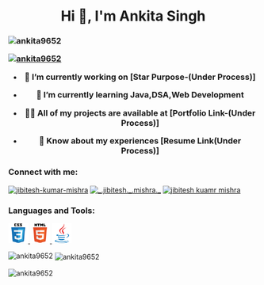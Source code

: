 <h1 align="center">Hi 👋, I'm Ankita Singh</h1>
<h3 align="center"Time flows forward, space stretches beyond – together, they are the infinite adventure.</h3>

<p align="left"> <img src="https://komarev.com/ghpvc/?username=jibitesh2004&label=Profile%20views&color=0e75b6&style=flat" alt="ankita9652" /> </p>

<p align="left"> <a href="https://github.com/ryo-ma/github-profile-trophy"><img src="https://github-profile-trophy.vercel.app/?username=ankita9652" alt="ankita9652" /></a> </p>

- 🔭 I’m currently working on [Star Purpose-(Under Process)]

- 🌱 I’m currently learning **Java,DSA,Web Development**

- 👨‍💻 All of my projects are available at [Portfolio Link-(Under Process)]

- 📄 Know about my experiences [Resume Link(Under Process)]
<h3 align="left">Connect with me:</h3>
<p align="left">
<a href="https://linkedin.com/in/ankita-singh275" target="blank"><img align="center" src="https://raw.githubusercontent.com/rahuldkjain/github-profile-readme-generator/master/src/images/icons/Social/linked-in-alt.svg" alt="jibitesh-kumar-mishra" height="30" width="40" /></a>
<a href="https://instagram.com/ankita.singh2104" target="blank"><img align="center" src="https://raw.githubusercontent.com/rahuldkjain/github-profile-readme-generator/master/src/images/icons/Social/instagram.svg" alt="_.jibitesh._.mishra._" height="30" width="40" /></a>
<a href="https://www.leetcode.com/Ankita Singh" target="blank"><img align="center" src="https://raw.githubusercontent.com/rahuldkjain/github-profile-readme-generator/master/src/images/icons/Social/leet-code.svg" alt="jibitesh kuamr mishra" height="30" width="40" /></a>
</p>

<h3 align="left">Languages and Tools:</h3>
<p align="left"> <a href="https://www.w3schools.com/css/" target="_blank" rel="noreferrer"> <img src="https://raw.githubusercontent.com/devicons/devicon/master/icons/css3/css3-original-wordmark.svg" alt="css3" width="40" height="40"/> </a> <a href="https://www.w3.org/html/" target="_blank" rel="noreferrer"> <img src="https://raw.githubusercontent.com/devicons/devicon/master/icons/html5/html5-original-wordmark.svg" alt="html5" width="40" height="40"/> </a> <a href="https://www.java.com" target="_blank" rel="noreferrer"> <img src="https://raw.githubusercontent.com/devicons/devicon/master/icons/java/java-original.svg" alt="java" width="40" height="40"/> </a> </p>

<p><img align="left" src="https://github-readme-stats.vercel.app/api/top-langs?username=ankita9652&show_icons=true&locale=en&layout=compact" alt="ankita9652" /></p>

<p>&nbsp;<img align="center" src="https://github-readme-stats.vercel.app/api?username=ankita9652&show_icons=true&locale=en" alt="ankita9652" /></p>

<p><img align="center" src="https://github-readme-streak-stats.herokuapp.com/?user=ankita9652&" alt="ankita9652" /></p>
